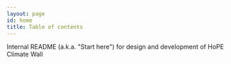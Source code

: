 ```yaml
---
layout: page
id: home
title: Table of contents
---
```


Internal README (a.k.a. "Start here") for design and development of HoPE Climate Wall
